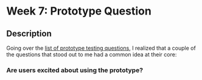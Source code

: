 # Week 7: Prototype Question

## Description
Going over the [list of prototype testing questions](https://www.usertesting.com/blog/prototype-testing-questions), I realized that a couple of the questions that stood out to me had a common idea at their core: 
### Are users excited about using the prototype?
